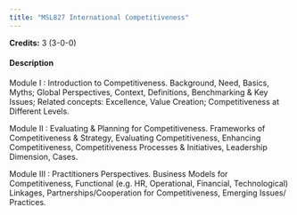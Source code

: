 ```yaml
---
title: "MSL827 International Competitiveness"
---
```

**Credits:** 3 (3-0-0)

#### Description
Module I : Introduction to Competitiveness. Background, Need, Basics, Myths; Global Perspectives, Context, Definitions, Benchmarking & Key Issues; Related concepts: Excellence, Value Creation; Competitiveness at Different Levels.

Module II : Evaluating & Planning for Competitiveness. Frameworks of Competitiveness & Strategy, Evaluating Competitiveness, Enhancing Competitiveness, Competitiveness Processes & Initiatives, Leadership Dimension, Cases.

Module III : Practitioners Perspectives. Business Models for Competitiveness, Functional (e.g. HR, Operational, Financial, Technological) Linkages, Partnerships/Cooperation for Competitiveness, Emerging Issues/ Practices.